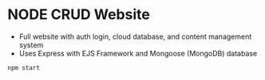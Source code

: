 # NODE CRUD Website #
- Full website with auth login, cloud database, and content management system
- Uses Express with EJS Framework and Mongoose (MongoDB) database

```javascript
npm start
```